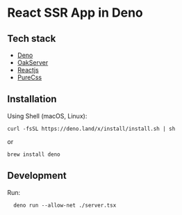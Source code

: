 # React SSR App in Deno
## Tech stack
- [Deno](https://deno.land/)
- [OakServer](https://github.com/oakserver/oak)
- [Reactjs](https://reactjs.org/)
- [PureCss](https://purecss.io/)


## Installation
Using Shell (macOS, Linux):
```
curl -fsSL https://deno.land/x/install/install.sh | sh
```
or
```
brew install deno
```

## Development
Run:
```ssh
  deno run --allow-net ./server.tsx
```

